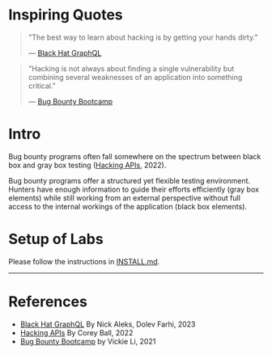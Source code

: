 # Inspiring Quotes
 > "The best way to learn about hacking is by getting your hands dirty."
 >
 > —  [Black Hat GraphQL](https://learning-oreilly-com.ezproxy.uwe.ac.uk/library/view/black-hat-graphql/9781098156831/)

 >"Hacking is not always about finding a single vulnerability but combining several weaknesses of an application into something critical."
>
> — [Bug Bounty Bootcamp](https://nostarch.com/bug-bounty-bootcamp)

# Intro
Bug bounty programs often fall somewhere on the spectrum between black box and gray box testing ([Hacking APIs](https://nostarch.com/hacking-apis), 2022).

Bug bounty programs offer a structured yet flexible testing environment. Hunters have enough information to guide their efforts efficiently (gray box elements) while still working from an external perspective without full access to the internal workings of the application (black box elements).

# Setup of Labs
Please follow the instructions in [INSTALL.md](./INSTALL.md).


---

# References
- [Black Hat GraphQL](https://nostarch.com/black-hat-graphql) By Nick Aleks, Dolev Farhi, 2023
- [Hacking APIs](https://nostarch.com/hacking-apis) By Corey Ball, 2022
- [Bug Bounty Bootcamp](https://nostarch.com/bug-bounty-bootcamp) by Vickie Li, 2021
